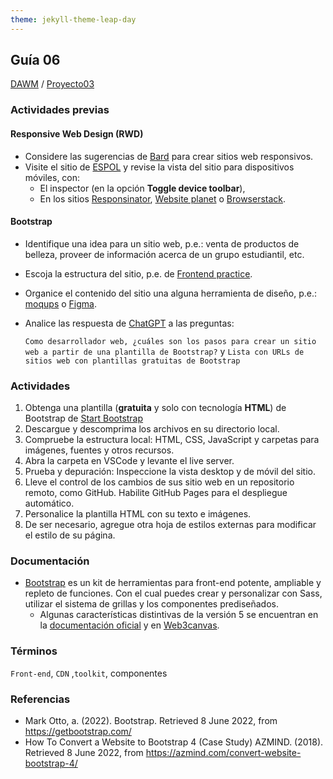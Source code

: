 ```yaml
---
theme: jekyll-theme-leap-day
---
```


## Guía 06

[DAWM](/DAWM/) / [Proyecto03](/DAWM/proyectos/2023/proyecto03)

### Actividades previas

#### Responsive Web Design (RWD)

* Considere las sugerencias de [Bard](bard/guia06-bard01.pdf) para crear sitios web responsivos.
* Visite el sitio de [ESPOL](http://www.espol.edu.ec/) y revise la vista del sitio para dispositivos móviles, con:
	- El inspector (en la opción **Toggle device toolbar**), 
	- En los sitios [Responsinator](http://www.responsinator.com/), [Website planet](https://www.websiteplanet.com/es/webtools/responsive-checker/) o [Browserstack](https://www.browserstack.com/responsive).

#### Bootstrap

* Identifique una idea para un sitio web, p.e.: venta de productos de belleza, proveer de información acerca de un grupo estudiantil, etc. 
* Escoja la estructura del sitio, p.e. de [Frontend practice](https://www.frontendpractice.com/projects). 
* Organice el contenido del sitio una alguna herramienta de diseño, p.e.: [moqups](https://moqups.com/es/) o [Figma](https://www.figma.com/).
* Analice las respuesta de [ChatGPT](chatgpt/guia07-recomendacion01.png) a las preguntas:

  `Como desarrollador web, ¿cuáles son los pasos para crear un sitio web a partir de una plantilla de Bootstrap?` y `Lista con URLs de sitios web con plantillas gratuitas de Bootstrap`

### Actividades

1. Obtenga una plantilla (**gratuita** y solo con tecnología **HTML**) de Bootstrap de [Start Bootstrap](https://startbootstrap.com/?showAngular=false&showVue=false&showPro=false)
2. Descargue y descomprima los archivos en su directorio local. 
3. Compruebe la estructura local: HTML, CSS, JavaScript y carpetas para imágenes, fuentes y otros recursos.
4. Abra la carpeta en VSCode y levante el live server. 
6. Prueba y depuración: Inspeccione la vista desktop y de móvil del sitio.
7. Lleve el control de los cambios de sus sitio web en un repositorio remoto, como GitHub. Habilite GitHub Pages para el despliegue automático.
8. Personalice la plantilla HTML con su texto e imágenes.
9. De ser necesario, agregue otra hoja de estilos externas para modificar el estilo de su página.


### Documentación
 
* [Bootstrap](https://getbootstrap.com/) es un kit de herramientas para front-end potente, ampliable y repleto de funciones. Con el cual puedes crear y personalizar con Sass, utilizar el sistema de grillas y los componentes prediseñados.
	- Algunas características distintivas de la versión 5 se encuentran en la [documentación oficial](https://getbootstrap.com/docs/5.0/migration/) y en [Web3canvas](https://web3canvas.com/convert-bootstrap-4-to-5-migration-guide/).


### Términos

`Front-end`, `CDN` ,`toolkit`, componentes

### Referencias

* Mark Otto, a. (2022). Bootstrap. Retrieved 8 June 2022, from https://getbootstrap.com/
* How To Convert a Website to Bootstrap 4 (Case Study) AZMIND. (2018). Retrieved 8 June 2022, from https://azmind.com/convert-website-bootstrap-4/